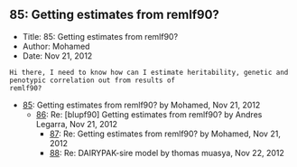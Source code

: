 ## 85: Getting estimates from remlf90?

- Title: 85: Getting estimates from remlf90?
- Author: Mohamed
- Date: Nov 21, 2012
```
Hi there, I need to know how can I estimate heritability, genetic and penotypic correlation out from results of
remlf90?
```

- [85](0085.md): Getting estimates from remlf90? by Mohamed, Nov 21, 2012
    - [86](0086.md): Re: [blupf90] Getting estimates from remlf90? by Andres Legarra, Nov 21, 2012
        - [87](0087.md): Re: Getting estimates from remlf90? by Mohamed, Nov 21, 2012
        - [88](0088.md): Re: DAIRYPAK-sire model by thomas muasya, Nov 22, 2012
